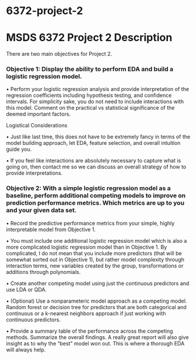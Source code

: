 # 6372-project-2

<h1>MSDS 6372 Project 2 Description</h1>

There are two main objectives for Project 2.  

<h3>Objective 1: Display the ability to perform EDA and build a logistic regression model.</h3>

•	Perform your logistic regression analysis and provide interpretation of the regression coefficients including hypothesis testing, and confidence intervals. For simplicity sake, you do not need to include interactions with this model. Comment on the  practical vs statistical significance of the deemed important factors.


Logistical Considerations

•	Just like last time, this does not have to be extremely fancy in terms of the model building approach, let EDA, feature selection, and overall intuition guide you.

•	If you feel like interactions are absolutely necessary to capture what is going on, then contact me so we can discuss an overall strategy of how to provide interpretations.


<h3>Objective 2:  With a simple logistic regression model as a baseline, perform additional competing models to improve on prediction performance metrics.  Which metrics are up to you and your given data set.</h3>

•	Record the predictive performance metrics from your simple, highly interpretable model from Objective 1.


•	You must include one additional logistic regression model which is also a more complicated logistic regression model than in Objective 1.  By complicated, I do not mean that you include more predictors (that will be somewhat sorted out in Objective 1), but rather model complexity through interaction terms, new variables created by the group, transformations or additions through polynomials.

•	Create another competing model using just the continuous predictors and use LDA or QDA.  

•	(Optional) Use a nonparameteric model approach as a competing model.  Random forest or decision tree for predictors that are both categorical and continuous or a k-nearest neighbors approach if just working with continuous predictors. 

•	Provide a summary table of the performance across the competing methods. Summarize the overall findings.  A really great report will also give insight as to why the “best” model won out.  This is where a thorough EDA will always help.

